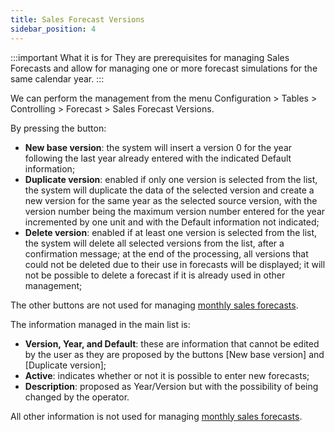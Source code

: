```yaml
---
title: Sales Forecast Versions
sidebar_position: 4
---
```


:::important What it is for
They are prerequisites for managing Sales Forecasts and allow for managing one or more forecast simulations for the same calendar year.
:::

We can perform the management from the menu Configuration > Tables > Controlling > Forecast > Sales Forecast Versions. 

By pressing the button:

- **New base version**: the system will insert a version 0 for the year following the last year already entered with the indicated Default information;
- **Duplicate version**: enabled if only one version is selected from the list, the system will duplicate the data of the selected version and create a new version for the same year as the selected source version, with the version number being the maximum version number entered for the year incremented by one unit and with the Default information not indicated;
- **Delete version**: enabled if at least one version is selected from the list, the system will delete all selected versions from the list, after a confirmation message; at the end of the processing, all versions that could not be deleted due to their use in forecasts will be displayed; it will not be possible to delete a forecast if it is already used in other management;

The other buttons are not used for managing [monthly sales forecasts](/docs/controlling/sales-forecast/monthly-sales-forecast).

The information managed in the main list is:

- **Version, Year, and Default**: these are information that cannot be edited by the user as they are proposed by the buttons [New base version] and [Duplicate version];
- **Active**: indicates whether or not it is possible to enter new forecasts;
- **Description**: proposed as Year/Version but with the possibility of being changed by the operator.

All other information is not used for managing [monthly sales forecasts](/docs/controlling/sales-forecast/monthly-sales-forecast).